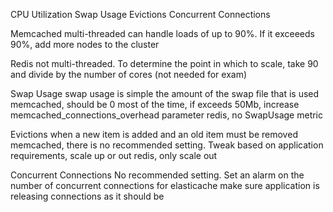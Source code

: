 CPU Utilization
Swap Usage
Evictions
Concurrent Connections

Memcached
    multi-threaded
    can handle loads of up to 90%.  If it exceeeds 90%, add more nodes to the cluster

Redis
    not multi-threaded.  To determine the point in which to scale, take 90 and divide by the number of cores (not needed for exam)

Swap Usage
    swap usage is simple the amount of the swap file that is used
    memcached, should be 0 most of the time, if exceeds 50Mb, increase memcached_connections_overhead parameter
    redis, no SwapUsage metric

Evictions
    when a new item is added and an old item must be removed
    memcached, there is no recommended setting. Tweak based on application requirements, scale up or out
    redis, only scale out


Concurrent Connections
    No recommended setting.  Set an alarm on the number of concurrent connections for elasticache
    make sure application is releasing connections as it should be